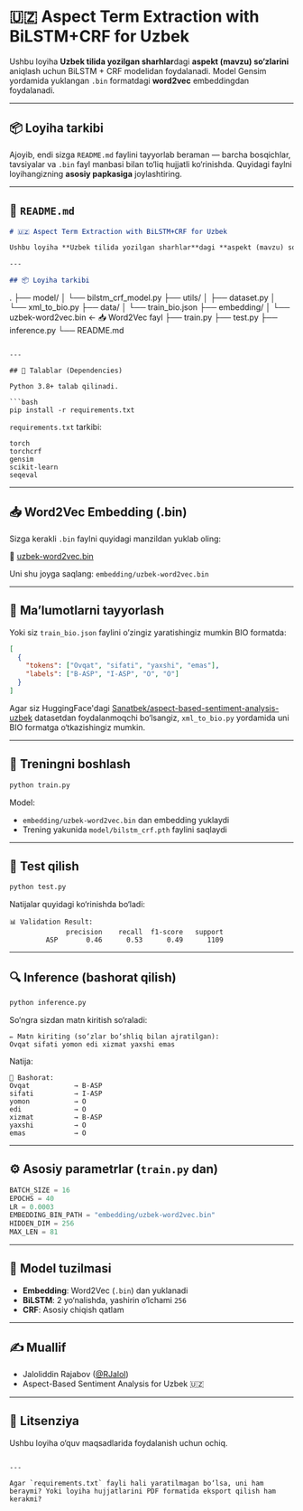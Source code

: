 # 🇺🇿 Aspect Term Extraction with BiLSTM+CRF for Uzbek

Ushbu loyiha **Uzbek tilida yozilgan sharhlar**dagi **aspekt (mavzu) so‘zlarini** aniqlash uchun BiLSTM + CRF modelidan foydalanadi. Model Gensim yordamida yuklangan `.bin` formatdagi **word2vec** embeddingdan foydalanadi.

---

## 📦 Loyiha tarkibi

Ajoyib, endi sizga `README.md` faylini tayyorlab beraman — barcha bosqichlar, tavsiyalar va `.bin` fayl manbasi bilan to‘liq hujjatli ko‘rinishda. Quyidagi faylni loyihangizning **asosiy papkasiga** joylashtiring.

---

## 📄 `README.md`

```markdown
# 🇺🇿 Aspect Term Extraction with BiLSTM+CRF for Uzbek

Ushbu loyiha **Uzbek tilida yozilgan sharhlar**dagi **aspekt (mavzu) so‘zlarini** aniqlash uchun BiLSTM + CRF modelidan foydalanadi. Model Gensim yordamida yuklangan `.bin` formatdagi **word2vec** embeddingdan foydalanadi.

---

## 📦 Loyiha tarkibi

```

.
├── model/
│   └── bilstm\_crf\_model.py
├── utils/
│   ├── dataset.py
│   └── xml\_to\_bio.py
├── data/
│   └── train\_bio.json
├── embedding/
│   └── uzbek-word2vec.bin  ← 📥 Word2Vec fayl
├── train.py
├── test.py
├── inference.py
└── README.md

````

---

## 🔧 Talablar (Dependencies)

Python 3.8+ talab qilinadi.

```bash
pip install -r requirements.txt
````

`requirements.txt` tarkibi:

```text
torch
torchcrf
gensim
scikit-learn
seqeval
```

---

## 📥 Word2Vec Embedding (.bin)

Sizga kerakli `.bin` faylni quyidagi manzildan yuklab oling:

📎 [uzbek-word2vec.bin](https://github.com/RJalol/uzbek-sentiment-analysis-GCNN/blob/main/embedding/uzbek-word2vec.bin)

Uni shu joyga saqlang: `embedding/uzbek-word2vec.bin`

---

## 🧾 Ma’lumotlarni tayyorlash

Yoki siz `train_bio.json` faylini o’zingiz yaratishingiz mumkin BIO formatda:

```json
[
  {
    "tokens": ["Ovqat", "sifati", "yaxshi", "emas"],
    "labels": ["B-ASP", "I-ASP", "O", "O"]
  }
]
```

Agar siz HuggingFace'dagi [Sanatbek/aspect-based-sentiment-analysis-uzbek](https://huggingface.co/datasets/Sanatbek/aspect-based-sentiment-analysis-uzbek) datasetdan foydalanmoqchi bo‘lsangiz, `xml_to_bio.py` yordamida uni BIO formatga o‘tkazishingiz mumkin.

---

## 🚀 Treningni boshlash

```bash
python train.py
```

Model:

* `embedding/uzbek-word2vec.bin` dan embedding yuklaydi
* Trening yakunida `model/bilstm_crf.pth` faylini saqlaydi

---

## 🧪 Test qilish

```bash
python test.py
```

Natijalar quyidagi ko‘rinishda bo‘ladi:

```text
📊 Validation Result:
              precision    recall  f1-score   support
         ASP       0.46      0.53      0.49      1109
```

---

## 🔍 Inference (bashorat qilish)

```bash
python inference.py
```

So‘ngra sizdan matn kiritish so‘raladi:

```text
✏️ Matn kiriting (so‘zlar bo‘shliq bilan ajratilgan):
Ovqat sifati yomon edi xizmat yaxshi emas
```

Natija:

```text
📌 Bashorat:
Ovqat           → B-ASP
sifati          → I-ASP
yomon           → O
edi             → O
xizmat          → B-ASP
yaxshi          → O
emas            → O
```

---

## ⚙️ Asosiy parametrlar (`train.py` dan)

```python
BATCH_SIZE = 16
EPOCHS = 40
LR = 0.0003
EMBEDDING_BIN_PATH = "embedding/uzbek-word2vec.bin"
HIDDEN_DIM = 256
MAX_LEN = 81
```

---

## 🧠 Model tuzilmasi

* **Embedding**: Word2Vec (`.bin`) dan yuklanadi
* **BiLSTM**: 2 yo‘nalishda, yashirin o‘lchami `256`
* **CRF**: Asosiy chiqish qatlam

---

## ✍️ Muallif

* Jaloliddin Rajabov ([@RJalol](https://github.com/RJalol))
* Aspect-Based Sentiment Analysis for Uzbek 🇺🇿

---

## 📜 Litsenziya

Ushbu loyiha o‘quv maqsadlarida foydalanish uchun ochiq.

```

---

Agar `requirements.txt` fayli hali yaratilmagan bo‘lsa, uni ham beraymi? Yoki loyiha hujjatlarini PDF formatida eksport qilish ham kerakmi?
```
